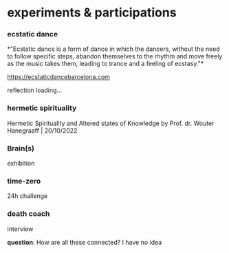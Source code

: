 # experiments & participations  

### ecstatic dance  
<session>   
*"Ecstatic dance is a form of dance in which the dancers, without the need to follow specific steps, abandon themselves to the rhythm and move freely as the music takes them, leading to trance and a feeling of ecstasy."*  

https://ecstaticdancebarcelona.com  

reflection loading...  

### hermetic spirituality  
<lecture>  
Hermetic Spirituality and Altered states of Knowledge  
by Prof. dr. Wouter Hanegraaff | 20/10/2022


### Brain(s)  
exhibition   

### time-zero  
24h challenge  

### death coach
interview



**question**: How are all these connected?
I have no idea  
